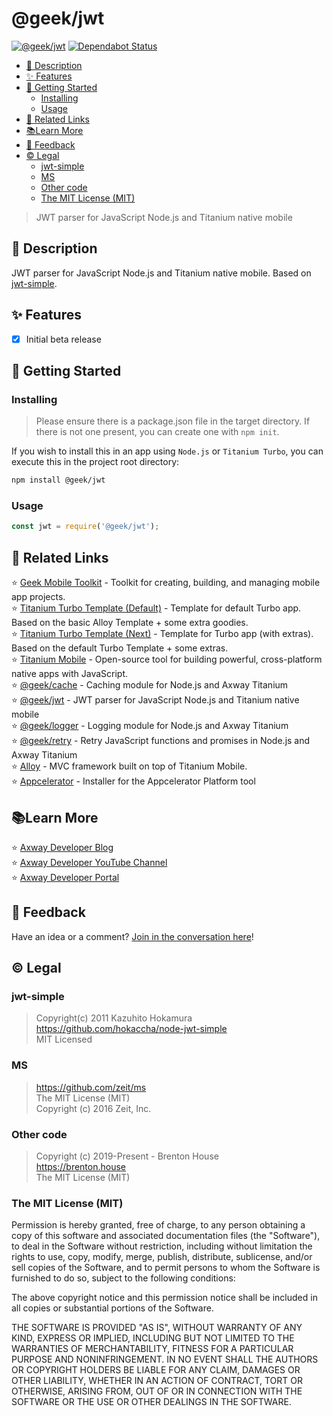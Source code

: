 # @geek/jwt

[![@geek/jwt](https://img.shields.io/npm/v/@geek/jwt.png)](https://www.npmjs.com/package/@geek/jwt)
[![Dependabot Status](https://api.dependabot.com/badges/status?host=github&repo=brentonhouse/geek-jwt)](https://dependabot.com)

* [📝 Description](#-description)
* [✨ Features](#-features)
* [🚀 Getting Started](#-getting-started)
	* [Installing](#installing)
	* [Usage](#usage)
* [🔗 Related Links](#-related-links)
* [📚Learn More](#learn-more)
* [📣 Feedback](#-feedback)
* [©️ Legal](#️-legal)
	* [jwt-simple](#jwt-simple)
	* [MS](#ms)
	* [Other code](#other-code)
	* [The MIT License (MIT)](#the-mit-license-mit)

> JWT parser for JavaScript Node.js and Titanium native mobile

## 📝 Description

JWT parser for JavaScript Node.js and Titanium native mobile.  Based on [jwt-simple](https://github.com/hokaccha/node-jwt-simple).  

## ✨ Features

* [X] Initial beta release


## 🚀 Getting Started

### Installing

> Please ensure there is a package.json file in the target directory.  If there is not one present, you can create one with `npm init`.


If you wish to install this in an app using `Node.js` or `Titanium Turbo`, you can execute this in the project root directory:

```bash
npm install @geek/jwt
```

### Usage

```javascript
const jwt = require('@geek/jwt');
```


## 🔗 Related Links

⭐  [Geek Mobile Toolkit](https://www.npmjs.com/package/@geek/mobile) - Toolkit for creating, building, and managing mobile app projects.   
⭐  [Titanium Turbo Template (Default)](https://www.npmjs.com/package/@geek/template-turbo-default) - Template for default Turbo app.  Based on the basic Alloy Template + some extra goodies.   
⭐  [Titanium Turbo Template (Next)](https://www.npmjs.com/package/@geek/template-turbo-next) - Template for Turbo app (with extras).  Based on the default Turbo Template + some extras.   
⭐  [Titanium Mobile](https://www.npmjs.com/package/titanium) - Open-source tool for building powerful, cross-platform native apps with JavaScript.   
⭐  [@geek/cache](https://www.npmjs.com/package/@geek/cache) - Caching module for Node.js and Axway Titanium   
⭐  [@geek/jwt](https://www.npmjs.com/package/@geek/jwt) - JWT parser for JavaScript Node.js and Titanium native mobile   
⭐  [@geek/logger](https://www.npmjs.com/package/@geek/logger) - Logging module for Node.js and Axway Titanium   
⭐  [@geek/retry](https://www.npmjs.com/package/@geek/retry) - Retry JavaScript functions and promises in Node.js and Axway Titanium   
⭐  [Alloy](https://www.npmjs.com/package/alloy) - MVC framework built on top of Titanium Mobile.      
⭐  [Appcelerator](https://www.npmjs.com/package/appcelerator) - Installer for the Appcelerator Platform tool   

## 📚Learn More

⭐  [Axway Developer Blog](https://devblog.axway.com)   
⭐  [Axway Developer YouTube Channel](https://youtube.com/axwaydev)   
⭐  [Axway Developer Portal](https://developer.axway.com)    

## 📣 Feedback

Have an idea or a comment?  [Join in the conversation here](https://github.com/brentonhouse/geek-jwt/issues)! 

## ©️ Legal

### jwt-simple

> Copyright(c) 2011 Kazuhito Hokamura   
> https://github.com/hokaccha/node-jwt-simple   
> MIT Licensed    


### MS


> https://github.com/zeit/ms   
> The MIT License (MIT)   
> Copyright (c) 2016 Zeit, Inc.   


### Other code

> Copyright (c) 2019-Present - Brenton House   
> https://brenton.house   
> The MIT License (MIT)   
 
### The MIT License (MIT)   

Permission is hereby granted, free of charge, to any person obtaining a copy
of this software and associated documentation files (the "Software"), to deal
in the Software without restriction, including without limitation the rights
to use, copy, modify, merge, publish, distribute, sublicense, and/or sell
copies of the Software, and to permit persons to whom the Software is
furnished to do so, subject to the following conditions:

The above copyright notice and this permission notice shall be included in
all copies or substantial portions of the Software.

THE SOFTWARE IS PROVIDED "AS IS", WITHOUT WARRANTY OF ANY KIND, EXPRESS OR
IMPLIED, INCLUDING BUT NOT LIMITED TO THE WARRANTIES OF MERCHANTABILITY,
FITNESS FOR A PARTICULAR PURPOSE AND NONINFRINGEMENT. IN NO EVENT SHALL THE
AUTHORS OR COPYRIGHT HOLDERS BE LIABLE FOR ANY CLAIM, DAMAGES OR OTHER
LIABILITY, WHETHER IN AN ACTION OF CONTRACT, TORT OR OTHERWISE, ARISING FROM,
OUT OF OR IN CONNECTION WITH THE SOFTWARE OR THE USE OR OTHER DEALINGS IN
THE SOFTWARE.